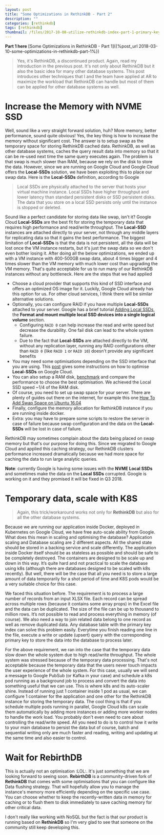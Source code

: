 ```yaml
---
layout: post
title: "Some Optimizations in RethinkDB - Part 2"
description: ""
categories: [rethinkdb]
tags: [rethinkdb]
thumbnail: /files/2017-10-08-utilize-rethinkdb-index-part-1-primary-key-index/thumbnail.png
---
```


**Part 1 here** [Some Optimizations in RethinkDB - Part 1]({%post_url 2018-03-10-some-optimizations-in-rethinkdb-part-1%})

> Yes, it's RethinkDB, a discontinued product. Again, read my introduction in the previous post.
> It's not only about RethinkDB but it also the basic idea for many other database systems. This
> post introduces other techniques that I and the team have applied at AR to maximize the workload that
> RethinkDB can handle but most of them can be applied for other database systems as well.

# Increase the Memory with NVME SSD

Well, sound like a very straight forward solution, huh? More memory, better performance, sound quite
obvious! Yes, the key thing is how to increase the memory without significant cost. The answer is to
setup swap as the temporary space for storing RethinkDB cached data. RethinkDB, as well as other
database systems, caches the query result data into memory so that it can be re-used next time the
same query executes again. The problem is that swap is much slower than RAM, because we rely on
the disk to store the data. However, since we are running on Google Cloud and Google Cloud offers
the **Local-SSDs** solution, we have been exploiting this to place our swap data. Here is the
**Local-SSDs** definition, according to Google

> Local SSDs are physically attached to the server that hosts your virtual machine instance. Local
> SSDs have higher throughput and lower latency than standard persistent disks or SSD persistent
> disks. The data that you store on a local SSD persists only until the instance is stopped or
> deleted.

<!-- more -->

Sound like a perfect candidate for storing data like swap, isn't it? Google Cloud
**Local-SSDs** are the best fit for storing the temporary data that requires high performance and
read/write throughput. The **Local-SSD** instances are attached directly to your server, not through
any middle layers for replicating data so that it gains the best performance. The biggest limitation
of **Local-SSDs** is that the data is not persistent, all the data will be lost once the VM instance
restarts, but it's just the swap data so we don't even bother losing it. After doing all the below
optimizations, we ended up with a VM instance with 400-500GB swap data, about 4 times bigger and 4 times
slower than the VM memory with much lower cost than upgrading the VM memory. That's quite
acceptable for us to run many of our RethinkDB instances without any bottleneck. Here are the steps
that we had applied

- Choose a cloud provider that supports this kind of SSD interface and offers an optimized OS image for it. Luckily, Google Cloud already has this option for us. For other cloud services, I think there will be similar alternative solutions.
- Optionally, you can configure RAID if you have multiple **Local-SSDs** attached to your server. Google has a brief tutorial [Adding Local SSDs](https://cloud.google.com/compute/docs/disks/local-ssd), the **Format and mount multiple local SSD devices into a single logical volume** section.
  - Configuring `RAID 0` can help increase the read and write speed but decrease the durability. One fail disk can lead to the whole system failure.
  - Due to the fact that **Local-SSDs** are attached directly to the VM, without any replication layer, running any RAID configurations other than `RAID 0` (like `RAID 1` or `RAID 10`) doesn't provide any significant benefits
- You may need some optimisations depending on the SSD interface that you are using. This [post](https://cloud.google.com/compute/docs/disks/performance) gives some instructions on how to optimise **Local-SSDs** on Google Cloud.
- You can also setup a RAM disk, [benchmark](https://cloud.google.com/compute/docs/disks/performance) and compare the performance to choose the best optimisation. We achieved the Local SSD speed ~1/4 of the RAM disk.
- Of course, you need to set up swap space for your server. There are plenty of guides out there on the internet, for example this one [How To Add Swap Space on Ubuntu 16.04](https://www.digitalocean.com/community/tutorials/how-to-add-swap-space-on-ubuntu-16-04)
- Finally, configure the memory allocation for RethinkDB instance if you are running inside docker.
- Extra: you may have to prepare some scripts to restore the server in case of failure because swap configuration and the data on the **Local-SSDs** will be lost in case of failure.

RethinkDB may sometimes complain about the data being placed on swap memory but that's our purpose for doing this. Since we migrated to Google Cloud and applied this caching strategy, our RethinkDB clusters performance increased dramatically because we had more space for caching the data to run large analytic queries.

**Note**: currently Google is having some issues with the **NVME Local SSDs** and sometimes make the data on the **Local SSDs** corrupted. Google is working on it and they promised it will be fixed in Q3 2018.

# Temporary data, scale with K8S

> Again, this trick/workaround works not only for **RethinkDB** but also for all the other database systems.

Because we are running our application inside Docker, deployed in Kubernetes on Google Cloud, we have
free auto-scale ability from Google. What does this mean in scaling and optimising the database?
Application scaling and Database scaling are 2 different aspects. All the shared state should be stored in a
backing service and scale differently. The application inside Docker itself should be as stateless
as possible and should be safe to be completely destroyed. The containers are designed to be scale
up and down in this way. It’s quite hard and not practical to scale the database using k8s (although
there are databases designed to be scaled with k8s recently). But well, there will be the case that
all you need is to store a large amount of data temporarily for a shot period of time and K8S pods
would be a very suitable choice for this case.

We faced this situation before. The requirement is to process a large number of records from an
input XLSX file. Each record can be spread across multiple rows (because it contains some array
props) in the Excel file and the data can be duplicated. The size of the file can be up to thousand
to million rows. It’s not possible to read and process everything in memory (of course). We
also need a way to join related data belong to one record as well as remove duplicated data. Any
database table with the primary key index can solve this problem easily. Everytime you finish
reading one line in the file, execute a write or update (upsert) query with the corresponding
primary key to store the data into the database to process later.

For the above requirement, we ran into the case that the temporary data slow down the whole system
due to high read/write throughput. The whole system was stressed because of the temporary data
processing. That's not acceptable because the temporary data that the users never touch impacts the
user experience of the whole system. For this case, usually we will send a message to Google PubSub
(or Kafka in your case) and schedule a k8s pod running as a background job to process and convert
the data into something useful that we can use. This is where k8s and its auto-scaler shine. Instead
of running just 1 container inside 1 pod as usual, we can configure 1 container for the application
and one other for the RethinkDB instance for storing the temporary data. The cool thing is that if
you schedule multiple pods running in parallel, Google Cloud k8s can scale them automatically by
adding more instances or adding more worker nodes to handle the work load. You probably don't even
need to care about controlling the read/write speed. All you need to do is to control how it write
to your main database to persist the data but of course, batch and sequential writing only are much
faster and reading, writing and updating at the same time and also easier to control.

# Wait for RebirthDB

This is actually not an optimisation :LOL:. It's just something that we are looking forward to seeing soon. **RebirthDB** is a community-driven fork of **RethinkDB** that comes with some optimisations that you can configure like Data flushing strategy. That will hopefully allow you to manage the instance's memory more efficiently depending on the specific use case. You can choose whether to keep the recently-written data in memory for caching or to flush them to disk immediately to save caching memory for other critical data.

I don't really like working with NoSQL but the fact is that our product is running based on **RethinkDB** so I'm very glad to see that someone on the community still keep developing this.